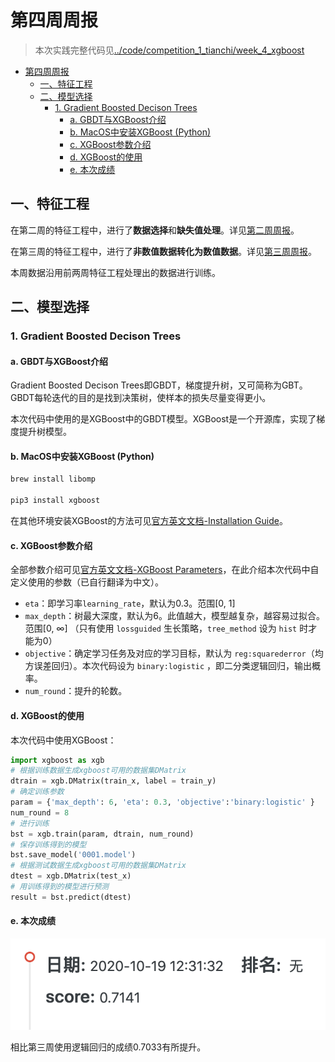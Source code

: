 # 第四周周报

> 本次实践完整代码见[../code/competition_1_tianchi/week_4_xgboost](../code/competition_1_tianchi/week_4_xgboost)

- [第四周周报](#第四周周报)
  - [一、特征工程](#一特征工程)
  - [二、模型选择](#二模型选择)
    - [1. Gradient Boosted Decison Trees](#1-gradient-boosted-decison-trees)
      - [a. GBDT与XGBoost介绍](#a-gbdt与xgboost介绍)
      - [b. MacOS中安装XGBoost (Python)](#b-macos中安装xgboost-python)
      - [c. XGBoost参数介绍](#c-xgboost参数介绍)
      - [d. XGBoost的使用](#d-xgboost的使用)
      - [e. 本次成绩](#e-本次成绩)

## 一、特征工程

在第二周的特征工程中，进行了**数据选择**和**缺失值处理**。详见[第二周周报](./week_report_2.md)。

在第三周的特征工程中，进行了**非数值数据转化为数值数据**。详见[第三周周报](./week_report_3.md)。

本周数据沿用前两周特征工程处理出的数据进行训练。


## 二、模型选择

### 1. Gradient Boosted Decison Trees

#### a. GBDT与XGBoost介绍
Gradient Boosted Decison Trees即GBDT，梯度提升树，又可简称为GBT。GBDT每轮迭代的目的是找到决策树，使样本的损失尽量变得更小。

本次代码中使用的是XGBoost中的GBDT模型。XGBoost是一个开源库，实现了梯度提升树模型。

#### b. MacOS中安装XGBoost (Python)

```bash
brew install libomp

pip3 install xgboost
```

在其他环境安装XGBoost的方法可见[官方英文文档-Installation Guide](https://xgboost.readthedocs.io/en/latest/build.html)。

#### c. XGBoost参数介绍

全部参数介绍可见[官方英文文档-XGBoost Parameters](https://xgboost.readthedocs.io/en/latest/parameter.html)，在此介绍本次代码中自定义使用的参数（已自行翻译为中文）。

- `eta`：即学习率`learning_rate`，默认为0.3。范围[0, 1]
- `max_depth`：树最大深度，默认为6。此值越大，模型越复杂，越容易过拟合。范围[0, ∞] （只有使用 `lossguided` 生长策略，`tree_method` 设为 `hist` 时才能为0）
- `objective`：确定学习任务及对应的学习目标，默认为 `reg:squarederror`（均方误差回归）。本次代码设为 `binary:logistic` ，即二分类逻辑回归，输出概率。
- `num_round`：提升的轮数。

#### d. XGBoost的使用

本次代码中使用XGBoost：

```python
import xgboost as xgb
# 根据训练数据生成xgboost可用的数据集DMatrix
dtrain = xgb.DMatrix(train_x, label = train_y)
# 确定训练参数
param = {'max_depth': 6, 'eta': 0.3, 'objective':'binary:logistic' }
num_round = 8
# 进行训练
bst = xgb.train(param, dtrain, num_round)
# 保存训练得到的模型
bst.save_model('0001.model')
# 根据测试数据生成xgboost可用的数据集DMatrix
dtest = xgb.DMatrix(test_x)
# 用训练得到的模型进行预测
result = bst.predict(dtest)
```

#### e. 本次成绩

![](./week_report_4_images/xgboost_score.png)

相比第三周使用逻辑回归的成绩0.7033有所提升。












